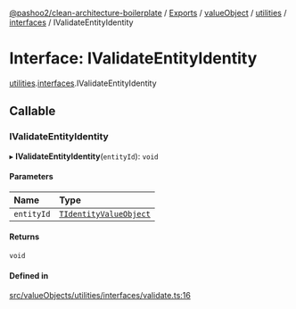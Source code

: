 [@pashoo2/clean-architecture-boilerplate](../README.md) / [Exports](../modules.md) / [valueObject](../modules/valueobject.md) / [utilities](../modules/valueobject.utilities.md) / [interfaces](../modules/valueobject.utilities.interfaces.md) / IValidateEntityIdentity

# Interface: IValidateEntityIdentity

[utilities](../modules/valueobject.utilities.md).[interfaces](../modules/valueobject.utilities.interfaces.md).IValidateEntityIdentity

## Callable

### IValidateEntityIdentity

▸ **IValidateEntityIdentity**(`entityId`): `void`

#### Parameters

| Name | Type |
| :------ | :------ |
| `entityId` | [`TIdentityValueObject`](../modules/valueobject.interfaces.md#tidentityvalueobject) |

#### Returns

`void`

#### Defined in

[src/valueObjects/utilities/interfaces/validate.ts:16](https://github.com/pashoo2/clean-architecture-boilerplate/blob/e82048b/src/valueObjects/utilities/interfaces/validate.ts#L16)
